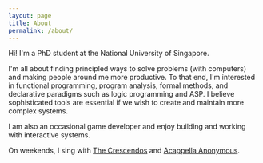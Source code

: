 ```yaml
---
layout: page
title: About
permalink: /about/
---
```


Hi! I'm a PhD student at the National University of Singapore.

I'm all about finding principled ways to solve problems (with computers) and making people around me more productive. To that end, I'm interested in functional programming, program analysis, formal methods, and declarative paradigms such as logic programming and ASP. I believe sophisticated tools are essential if we wish to create and maintain more complex systems.

I am also an occasional game developer and enjoy building and working with interactive systems.

On weekends, I sing with [The Crescendos](https://www.instagram.com/the_crescendos/) and [Acappella Anonymous](https://www.instagram.com/acappellaanonymous/).
